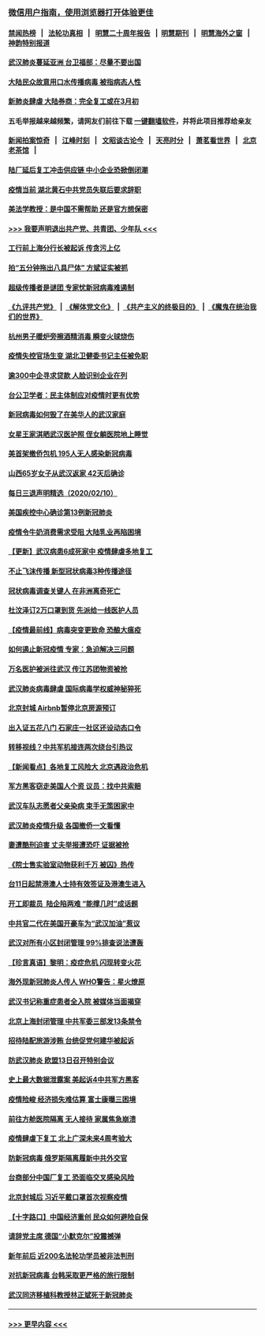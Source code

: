 ### [微信用户指南，使用浏览器打开体验更佳](https://github.com/gfw-breaker/banned-news1/blob/master/indexes/wechat-guide.md?t=0)
#### [禁闻热榜](热点新闻.md?t=0)  &nbsp;&nbsp;|&nbsp;&nbsp; [法轮功真相](https://github.com/gfw-breaker/truth/blob/master/README.md?t=0) &nbsp;&nbsp;|&nbsp;&nbsp; [明慧二十周年报告](https://github.com/gfw-breaker/mh-reports/blob/master/README.md?t=0) &nbsp;&nbsp;|&nbsp;&nbsp;[明慧期刊](https://github.com/gfw-breaker/mh-qikan) &nbsp;&nbsp;|&nbsp;&nbsp; [明慧海外之窗](https://github.com/gfw-breaker/mh-news/blob/master/README.md?t=0) &nbsp;&nbsp;|&nbsp;&nbsp; [神韵特别报道](https://github.com/gfw-breaker/mh-news/blob/master/shenyun.md?t=0)
#### [武汉肺炎蔓延亚洲 台卫福部：尽量不要出国](../pages/nsc413/n11860586.md?t=02111802) 
#### [大陆民众故意用口水传播病毒 被指病态人性](../pages/nsc413/n11860618.md?t=02111802) 
#### [新肺炎肆虐 大陆券商：完全复工或在3月初](../pages/nsc413/n11860445.md?t=02111802) 
#### 五毛举报越来越频繁，请网友们前往下载 [一键翻墙软件](https://github.com/gfw-breaker/ssr-accounts)，并将此项目推荐给亲友
#### [新闻拍案惊奇](https://github.com/gfw-breaker/banned-news1/blob/master/pages/link4.md) &nbsp;&nbsp;|&nbsp;&nbsp; [江峰时刻](https://github.com/gfw-breaker/banned-news1/blob/master/pages/link4.md) &nbsp;&nbsp;|&nbsp;&nbsp; [文昭谈古论今](https://github.com/gfw-breaker/banned-news1/blob/master/pages/link4.md) &nbsp;&nbsp;|&nbsp;&nbsp; [天亮时分](https://github.com/gfw-breaker/banned-news1/blob/master/pages/link4.md) &nbsp;&nbsp;|&nbsp;&nbsp; [萧茗看世界](https://github.com/gfw-breaker/banned-news1/blob/master/pages/link4.md) &nbsp;&nbsp;|&nbsp;&nbsp; [北京老茶馆](https://github.com/gfw-breaker/banned-news1/blob/master/pages/link4.md) &nbsp;&nbsp;|&nbsp;&nbsp; 
#### [陆厂延后复工冲击供应链 中小企业恐掀倒闭潮](../pages/nsc413/n11859772.md?t=02111802) 
#### [疫情当前 湖北黄石中共党员失联后要求辞职](../pages/nsc413/n11860118.md?t=02111802) 
#### [美法学教授：是中国不需帮助 还是官方想保密](../pages/nsc413/n11859492.md?t=02111802) 
#### [>>> 我要声明退出共产党、共青团、少年队 <<<](https://github.com/begood0513/goodnews/blob/master/quit/letter.md) 
#### [工行前上海分行长被起诉 传贪污上亿](../pages/nsc413/n11860139.md?t=02111802) 
#### [拍“五分钟拖出八具尸体” 方斌证实被抓](../pages/nsc413/n11860090.md?t=02111802) 
#### [超级传播者是谜团 专家忧新冠病毒难遏制](../pages/nsc413/n11859686.md?t=02111802) 
#### [《九评共产党》](https://github.com/begood0513/9ping.md/blob/master/README.md) &nbsp;|&nbsp; [《解体党文化》](../../../../jtdwh.md/blob/master/README.md)  &nbsp;|&nbsp; [《共产主义的终极目的》](../../../../gczydzjmd.md/blob/master/README.md) &nbsp;|&nbsp; [《魔鬼在统治我们的世界》](../../../../mgztzwmdsj.md/blob/master/README.md) 
#### [杭州男子暖炉旁擦酒精消毒 瞬变火球烧伤](../pages/nsc413/n11860071.md?t=02111802) 
#### [疫情失控官场生变 湖北卫健委书记主任被免职](../pages/nsc413/n11859848.md?t=02111802) 
#### [逾300中企寻求贷款 人脸识别企业在列](../pages/nsc413/n11860100.md?t=02111802) 
#### [台公卫学者：民主体制应对疫情时更有优势](../pages/nsc413/n11860023.md?t=02111802) 
#### [新冠病毒如何毁了在美华人的武汉家庭](../pages/nsc413/n11859524.md?t=02111802) 
#### [女星王家淇晒武汉医护照 侄女躺医院地上睡觉](../pages/nsc413/n11859756.md?t=02111802) 
#### [美首架撤侨包机 195人无人感染新冠病毒](../pages/nsc413/n11859908.md?t=02111802) 
#### [山西65岁女子从武汉返家 42天后确诊](../pages/nsc413/n11859912.md?t=02111802) 
#### [每日三退声明精选（2020/02/10）](../pages/nsc413/n11860031.md?t=02111802) 
#### [美国疾控中心确诊第13例新冠肺炎](../pages/nsc413/n11859966.md?t=02111802) 
#### [疫情令牛奶消费需求受阻 大陆乳业再陷困境](../pages/nsc413/n11859859.md?t=02111802) 
#### [【更新】武汉病患6成死家中 疫情肆虐多地复工](../pages/nsc413/n11801312.md?t=02111802) 
#### [不止飞沫传播 新型冠状病毒3种传播途径](../pages/nsc413/n11859060.md?t=02111802) 
#### [冠状病毒调查关键人 在非洲离奇死亡](../pages/nsc413/n11859798.md?t=02111802) 
#### [杜汶泽订2万口罩到货 先派给一线医护人员](../pages/nsc413/n11859214.md?t=02111802) 
#### [【疫情最前线】病毒突变更致命 恐酿大瘟疫](../pages/nsc413/n11859604.md?t=02111802) 
#### [如何遏止新冠疫情 专家：急迫解决三问题](../pages/nsc413/n11859685.md?t=02111802) 
#### [万名医护被派往武汉 传江苏团物资被抢](../pages/nsc413/n11859585.md?t=02111802) 
#### [武汉肺炎病毒肆虐 国际病毒学权威神秘猝死](../pages/nsc413/n11833010.md?t=02111802) 
#### [北京封城 Airbnb暂停北京房源预订](../pages/nsc413/n11859659.md?t=02111802) 
#### [出入证五花八门 石家庄一社区还设动态口令](../pages/nsc413/n11859510.md?t=02111802) 
#### [转移视线？中共军机接连两次绕台引热议](../pages/nsc413/n11859346.md?t=02111802) 
#### [【新闻看点】各地复工风险大 北京遇政治危机](../pages/nsc413/n11859164.md?t=02111802) 
#### [军方黑客窃走美国人个资 议员：找中共索赔](../pages/nsc413/n11859371.md?t=02111802) 
#### [武汉车队志愿者父亲染病 束手无策困家中](../pages/nsc413/n11859117.md?t=02111802) 
#### [武汉肺炎疫情升级 各国撤侨一文看懂](../pages/nsc413/n11859313.md?t=02111802) 
#### [妻遭酷刑迫害 丈夫举报遭恐吓 证据被抢](../pages/nsc413/n11858478.md?t=02111802) 
#### [《院士售实验室动物获利千万 被囚》热传](../pages/nsc413/n11859316.md?t=02111802) 
#### [台11日起禁港澳人士持有效签证及港澳生进入](../pages/nsc413/n11858423.md?t=02111802) 
#### [开工即裁员  陆企陷两难 “能撑几时”成话题](../pages/nsc413/n11859127.md?t=02111802) 
#### [中共官二代在美国开豪车为“武汉加油”惹议](../pages/nsc413/n11859039.md?t=02111802) 
#### [武汉对所有小区封闭管理 99%排查说法遭轰](../pages/nsc413/n11859264.md?t=02111802) 
#### [【珍言真语】黎明：疫症危机 闪现转变火花](../pages/nsc413/n11859199.md?t=02111802) 
#### [海外现新冠肺炎人传人 WHO警告：星火燎原](../pages/nsc413/n11859252.md?t=02111802) 
#### [武汉书记称重症患者全入院 被媒体当面揭穿](../pages/nsc413/n11859218.md?t=02111802) 
#### [北京上海封闭管理 中共军委三部发13条禁令](../pages/nsc413/n11859098.md?t=02111802) 
#### [招待陆配旅游涉贿 台统促党何建华被起诉](../pages/nsc413/n11858696.md?t=02111802) 
#### [防武汉肺炎 欧盟13日召开特别会议](../pages/nsc413/n11859088.md?t=02111802) 
#### [史上最大数据泄露案 美起诉4中共军方黑客](../pages/nsc413/n11859115.md?t=02111802) 
#### [疫情险峻 经济损失难估算 富士康曝三困境](../pages/nsc413/n11859120.md?t=02111802) 
#### [前往方舱医院隔离 无人接待 家属焦急崩溃](../pages/nsc413/n11859068.md?t=02111802) 
#### [疫情肆虐下复工 北上广深未来4周考验大](../pages/nsc413/n11859066.md?t=02111802) 
#### [防新冠病毒 俄罗斯隔离履新中共外交官](../pages/nsc413/n11859079.md?t=02111802) 
#### [台商部分中国厂复工 恐面临交叉感染风险](../pages/nsc413/n11858646.md?t=02111802) 
#### [北京封城后 习近平戴口罩首次视察疫情](../pages/nsc413/n11858828.md?t=02111802) 
#### [【十字路口】中国经济重创 民众如何避险自保](../pages/nsc413/n11857098.md?t=02111802) 
#### [请辞党主席 德国“小默克尔”投震撼弹](../pages/nsc413/n11858583.md?t=02111802) 
#### [新年前后 近200名法轮功学员被非法判刑](../pages/nsc413/n11855720.md?t=02111802) 
#### [对抗新冠病毒 台韩采取更严格的旅行限制](../pages/nsc413/n11858936.md?t=02111802) 
#### [武汉同济移植科教授林正斌死于新冠肺炎](../pages/nsc413/n11858844.md?t=02111802) 

----
#### [ >>> 更早内容 <<< ](../indexes/nsc413-earlier.md)
